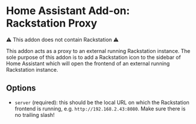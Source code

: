 # Home Assistant Add-on: Rackstation Proxy

⚠️ This addon does not contain Rackstation ⚠️

This addon acts as a proxy to an external running Rackstation instance. 
The sole purpose of this addon is to add a Rackstation icon to the sidebar of Home Assistant which will open the frontend of an external running Rackstation instance.

## Options

- `server` (required): this should be the local URL on which the Rackstation frontend is running, e.g. `http://192.168.2.43:8080`. Make sure there is no trailing slash!
